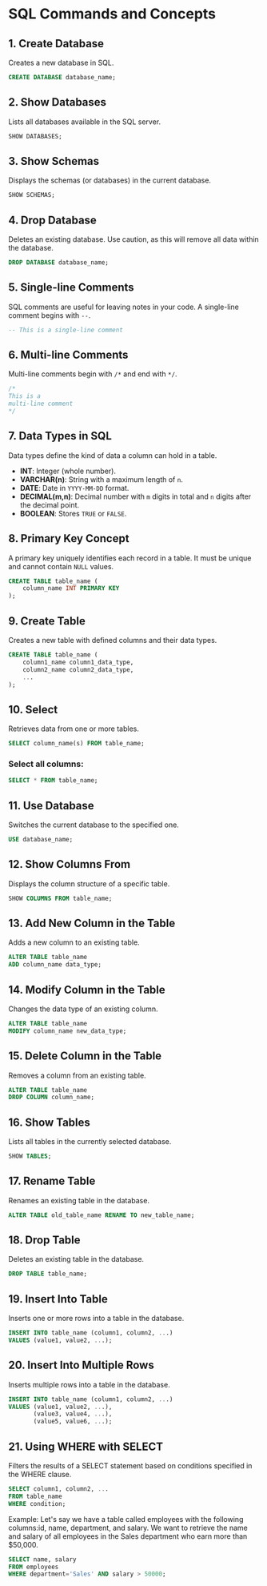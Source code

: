 
# SQL Commands and Concepts

## 1. Create Database
Creates a new database in SQL.
```sql
CREATE DATABASE database_name;
```

## 2. Show Databases
Lists all databases available in the SQL server.
```sql
SHOW DATABASES;
```

## 3. Show Schemas
Displays the schemas (or databases) in the current database.
```sql
SHOW SCHEMAS;
```

## 4. Drop Database
Deletes an existing database. Use caution, as this will remove all data within the database.
```sql
DROP DATABASE database_name;
```

## 5. Single-line Comments
SQL comments are useful for leaving notes in your code. A single-line comment begins with `--`.
```sql
-- This is a single-line comment
```

## 6. Multi-line Comments
Multi-line comments begin with `/*` and end with `*/`.
```sql
/* 
This is a 
multi-line comment 
*/
```

## 7. Data Types in SQL
Data types define the kind of data a column can hold in a table.

- **INT**: Integer (whole number).
- **VARCHAR(n)**: String with a maximum length of `n`.
- **DATE**: Date in `YYYY-MM-DD` format.
- **DECIMAL(m,n)**: Decimal number with `m` digits in total and `n` digits after the decimal point.
- **BOOLEAN**: Stores `TRUE` or `FALSE`.

## 8. Primary Key Concept
A primary key uniquely identifies each record in a table. It must be unique and cannot contain `NULL` values.
```sql
CREATE TABLE table_name (
    column_name INT PRIMARY KEY
);
```

## 9. Create Table
Creates a new table with defined columns and their data types.
```sql
CREATE TABLE table_name (
    column1_name column1_data_type,
    column2_name column2_data_type,
    ...
);
```

## 10. Select
Retrieves data from one or more tables.
```sql
SELECT column_name(s) FROM table_name;
```

### Select all columns:
```sql
SELECT * FROM table_name;
```

## 11. Use Database
Switches the current database to the specified one.
```sql
USE database_name;
```

## 12. Show Columns From
Displays the column structure of a specific table.
```sql
SHOW COLUMNS FROM table_name;
```

## 13. Add New Column in the Table
Adds a new column to an existing table.
```sql
ALTER TABLE table_name
ADD column_name data_type;
```

## 14. Modify Column in the Table
Changes the data type of an existing column.
```sql
ALTER TABLE table_name
MODIFY column_name new_data_type;
```

## 15. Delete Column in the Table
Removes a column from an existing table.
```sql
ALTER TABLE table_name
DROP COLUMN column_name;
```

## 16. Show Tables
Lists all tables in the currently selected database.
```sql
SHOW TABLES;
```

## 17. Rename Table
Renames an existing table in the database.
```sql
ALTER TABLE old_table_name RENAME TO new_table_name;
```

## 18. Drop Table
Deletes an existing table in the database.
```sql
DROP TABLE table_name;
```

## 19. Insert Into Table
Inserts one or more rows into a table in the database.
```sql
INSERT INTO table_name (column1, column2, ...) 
VALUES (value1, value2, ...);
```

## 20. Insert Into Multiple Rows
Inserts multiple rows into a table in the database.
```sql
INSERT INTO table_name (column1, column2, ...) 
VALUES (value1, value2, ...),
       (value3, value4, ...),
       (value5, value6, ...);
```

## 21. Using WHERE with SELECT
Filters the results of a SELECT statement based on conditions specified in the WHERE clause.
```sql
SELECT column1, column2, ...
FROM table_name
WHERE condition;
```
Example:
Let's say we have a table called employees with the following columns:id, name, department, and salary.
We want to retrieve the name and salary of all employees in the Sales department who earn more than $50,000.
```sql
SELECT name, salary
FROM employees
WHERE department='Sales' AND salary > 50000;
```










